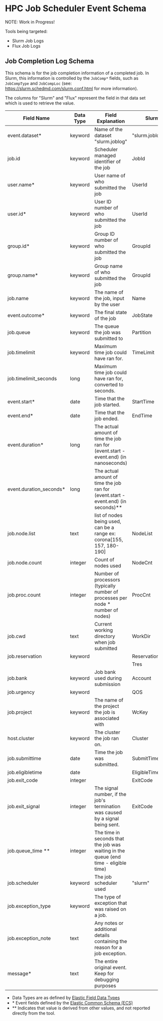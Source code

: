 # HPC Job Scheduler Event Schema

NOTE: Work in Progress!

Tools being targeted:

- Slurm Job Logs
- Flux Job Logs

## Job Completion Log Schema

This schema is for the job completion information of a completed job. In Slurm, this information is controlled by the `JobComp*` fields, such as `JobCompType` and `JobCompLoc` (see: <https://slurm.schedmd.com/slurm.conf.html> for more information).

The columns for "Slurm" and "Flux" represent the field in that data set which is used to retrieve the value.

| **Field Name**           | **Data Type** | **Field Explanation**                                                                | **Slurm**       | **Flux**         |
| ------------------------ | ------------- | ------------------------------------------------------------------------------------ | --------------- | ---------------- |
| event.dataset\*          | keyword       | Name of the dataset "slurm.joblog"                                                   | "slurm.joblog"  | "flux.joblog"    |
| job.id                   | keyword       | Scheduler managed identifier of the job                                              | JobId           | id               |
| user.name\*              | keyword       | User name of who submitted the job                                                   | UserId          | username         |
| user.id\*                | keyword       | User ID number of who submitted the job                                              | UserId          | userId           |
| group.id\*               | keyword       | Group ID number of who submitted the job                                             | GroupId         |                  |
| group.name\*             | keyword       | Group name of who submitted the job                                                  | GroupId         |                  |
| job.name                 | keyword       | The name of the job, input by the user                                               | Name            | jobspec.name     |
| event.outcome\*          | keyword       | The final state of the job                                                           | JobState        | result           |
| job.queue                | keyword       | The queue the job was submitted to                                                   | Partition       | queue            |
| job.timelimit            | keyword       | Maximum time job could have ran for.                                                 | TimeLimit       | expiration       |
| job.timelimit_seconds    | long          | Maximum time job could have ran for, converted to seconds.                           |                 |                  |
| event.start\*            | date          | Time that the job started.                                                           | StartTime       | t_run            |
| event.end\*              | date          | Time that the job ended.                                                             | EndTime         | t_inactive       |
| event.duration\*         | long          | The actual amount of time the job ran for (event.start - event.end) (in nanoseconds) |                 | jobspec.duration |
| event.duration_seconds\* | long          | The actual amount of time the job ran for (event.start - event.end) (in seconds)\*\* |                 |                  |
| job.node.list            | text          | list of nodes being used, can be a range ex: corona[155, 157, 180-190]               | NodeList        | R.hostlist       |
| job.node.count           | integer       | Count of nodes used                                                                  | NodeCnt         | nnodes           |
| job.proc.count           | integer       | Number of processors (typically number of processes per node \* number of nodes)     | ProcCnt         |                  |
| job.cwd                  | text          | Current working directory when job submitted                                         | WorkDir         |                  |
| job.reservation          | keyword       |                                                                                      | ReservationName |                  |
|                          |               |                                                                                      | Tres            |                  |
| job.bank                 | keyword       | Job bank used during submission                                                      | Account         | bank             |
| job.urgency              | keyword       |                                                                                      | QOS             | urgency          |
| job.project              | keyword       | The name of the project the job is associated with                                   | WcKey           |                  |
| host.cluster             | keyword       | The cluster the job ran on.                                                          | Cluster         |                  |
| job.submittime           | date          | Time the job was submitted.                                                          | SubmitTime      | jobspec.t_submit |
| job.eligibletime         | date          |                                                                                      | EligibleTime    |                  |
| job.exit_code            | integer       |                                                                                      | ExitCode        | waitstatus       |
| job.exit_signal          | integer       | The signal number, if the job's termination was caused by a signal being sent.       | ExitCode        |                  |
| job.queue_time \*\*      | integer       | The time in seconds that the job was waiting in the queue (end time - eligible time) |                 |                  |
| job.scheduler            | keyword       | The job scheduler used                                                               | "slurm"         | "flux"           |
| job.exception_type       | keyword       | The type of exception that was raised on a job.                                      |                 | exception_type   |
| job.exception_note       | text          | Any notes or additional details containing the reason for a job exception.           |                 | exception_note   |
| message\*                | text          | The entire original event. Keep for debugging purposes                               |                 |                  |

- Data Types are as defined by [Elastic Field Data Types](https://www.elastic.co/guide/en/elasticsearch/reference/current/mapping-types.html)
- \* Event fields defined by the [Elastic Common Schema (ECS)](https://www.elastic.co/guide/en/ecs/current/ecs-field-reference.html)
- \*\* Indicates that value is derived from other values, and not reported directly from the tool.
